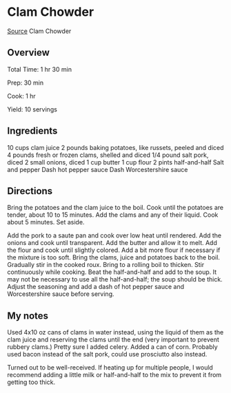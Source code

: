 # Clam Chowder

[Source](http://www.foodnetwork.com/recipes/clam-chowder-recipe2.print.html)
Clam Chowder

## Overview

Total Time: 1 hr 30 min

Prep: 30 min

Cook: 1 hr

Yield: 10 servings

## Ingredients

10 cups clam juice
2 pounds baking potatoes, like russets, peeled and diced
4 pounds fresh or frozen clams, shelled and diced
1/4 pound salt pork, diced
2 small onions, diced
1 cup butter
1 cup flour
2 pints half-and-half
Salt and pepper
Dash hot pepper sauce
Dash Worcestershire sauce

## Directions

Bring the potatoes and the clam juice to the boil. Cook until the potatoes are
tender, about 10 to 15 minutes. Add the clams and any of their liquid. Cook
about 5 minutes. Set aside.

Add the pork to a saute pan and cook over low heat until rendered. Add the
onions and cook until transparent. Add the butter and allow it to melt. Add the
flour and cook until slightly colored. Add a bit more flour if necessary if the
mixture is too soft. Bring the clams, juice and potatoes back to the boil.
Gradually stir in the cooked roux. Bring to a rolling boil to thicken. Stir
continuously while cooking. Beat the half-and-half and add to the soup. It may
not be necessary to use all the half-and-half; the soup should be thick. Adjust
the seasoning and add a dash of hot pepper sauce and Worcestershire sauce
before serving.

## My notes

Used 4x10 oz cans of clams in water instead, using the liquid of them as the
clam juice and reserving the clams until the end (very important to prevent
rubbery clams.) Pretty sure I added celery. Added a can of corn. Probably used
bacon instead of the salt pork, could use prosciutto also instead.

Turned out to be well-received. If heating up for multiple people, I would
recommend adding a little milk or half-and-half to the mix to prevent it from
getting too thick.
